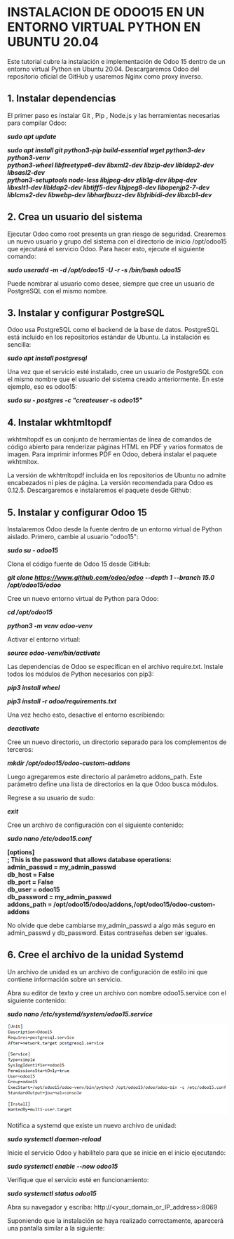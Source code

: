 # INSTALACION DE ODOO15 EN UN ENTORNO VIRTUAL PYTHON EN UBUNTU 20.04
Este tutorial cubre la instalación e implementación de Odoo 15 dentro de un entorno virtual Python en Ubuntu 20.04. Descargaremos Odoo del repositorio oficial de GitHub y usaremos Nginx como proxy inverso.
## 1. Instalar dependencias
El primer paso es instalar Git , Pip , Node.js y las herramientas necesarias para compilar Odoo:

**_sudo apt update_**

**_sudo apt install git python3-pip build-essential wget python3-dev python3-venv \
    python3-wheel libfreetype6-dev libxml2-dev libzip-dev libldap2-dev libsasl2-dev \
    python3-setuptools node-less libjpeg-dev zlib1g-dev libpq-dev \
    libxslt1-dev libldap2-dev libtiff5-dev libjpeg8-dev libopenjp2-7-dev \
    liblcms2-dev libwebp-dev libharfbuzz-dev libfribidi-dev libxcb1-dev_**
    
## 2. Crea un usuario del sistema
Ejecutar Odoo como root presenta un gran riesgo de seguridad. Crearemos un nuevo usuario y grupo del sistema con el directorio de inicio /opt/odoo15 que ejecutará el servicio Odoo. Para hacer esto, ejecute el siguiente comando:

**_sudo useradd -m -d /opt/odoo15 -U -r -s /bin/bash odoo15_**

Puede nombrar al usuario como desee, siempre que cree un usuario de PostgreSQL con el mismo nombre.

## 3. Instalar y configurar PostgreSQL
Odoo usa PostgreSQL como el backend de la base de datos. PostgreSQL está incluido en los repositorios estándar de Ubuntu. La instalación es sencilla:

**_sudo apt install postgresql_**

Una vez que el servicio esté instalado, cree un usuario de PostgreSQL con el mismo nombre que el usuario del sistema creado anteriormente. En este ejemplo, eso es odoo15:

**_sudo su - postgres -c "createuser -s odoo15"_**

## 4. Instalar wkhtmltopdf
wkhtmltopdf es un conjunto de herramientas de línea de comandos de código abierto para renderizar páginas HTML en PDF y varios formatos de imagen. Para imprimir informes PDF en Odoo, deberá instalar el paquete wkhtmltox.

La versión de wkhtmltopdf incluida en los repositorios de Ubuntu no admite encabezados ni pies de página. La versión recomendada para Odoo es 0.12.5. Descargaremos e instalaremos el paquete desde Github:

## 5. Instalar y configurar Odoo 15
Instalaremos Odoo desde la fuente dentro de un entorno virtual de Python aislado.
Primero, cambie al usuario "odoo15":

**_sudo su - odoo15_**

Clona el código fuente de Odoo 15 desde GitHub:

**_git clone https://www.github.com/odoo/odoo --depth 1 --branch 15.0 /opt/odoo15/odoo_**

Cree un nuevo entorno virtual de Python para Odoo:

**_cd /opt/odoo15_**

**_python3 -m venv odoo-venv_**

Activar el entorno virtual:

**_source odoo-venv/bin/activate_**

Las dependencias de Odoo se especifican en el archivo require.txt. Instale todos los módulos de Python necesarios con pip3:

**_pip3 install wheel_**

**_pip3 install -r odoo/requirements.txt_**

Una vez hecho esto, desactive el entorno escribiendo:

**_deactivate_**

Cree un nuevo directorio, un directorio separado para los complementos de terceros:

**_mkdir /opt/odoo15/odoo-custom-addons_**

Luego agregaremos este directorio al parámetro addons_path. Este parámetro define una lista de directorios en la que Odoo busca módulos.

Regrese a su usuario de sudo:

**_exit_**

Cree un archivo de configuración con el siguiente contenido:

**_sudo nano /etc/odoo15.conf_**

**[options]  
; This is the password that allows database operations:  
admin_passwd = my_admin_passwd  
db_host = False  
db_port = False  
db_user = odoo15  
db_password = my_admin_passwd  
addons_path = /opt/odoo15/odoo/addons,/opt/odoo15/odoo-custom-addons**  

No olvide que debe cambiarse my_admin_passwd a algo más seguro en admin_passwd y db_password.  Estas contraseñas deben ser iguales.

## 6. Cree el archivo de la unidad Systemd
Un archivo de unidad es un archivo de configuración de estilo ini que contiene información sobre un servicio.

Abra su editor de texto y cree un archivo con nombre odoo15.service con el siguiente contenido:

**_sudo nano /etc/systemd/system/odoo15.service_**

![Screenshot](Captura_5.png)

Notifica a systemd que existe un nuevo archivo de unidad:

**_sudo systemctl daemon-reload_**

Inicie el servicio Odoo y habilítelo para que se inicie en el inicio ejecutando:

**_sudo systemctl enable --now odoo15_**

Verifique que el servicio esté en funcionamiento:

**_sudo systemctl status odoo15_**

Abra su navegador y escriba: http://<your_domain_or_IP_address>:8069

Suponiendo que la instalación se haya realizado correctamente, aparecerá una pantalla similar a la siguiente:





